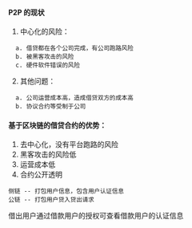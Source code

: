 #### P2P 的现状
1. 中心化的风险：
```
  a. 借贷都在各个公司完成，有公司跑路风险
  b. 被黑客攻击的风险
  c. 硬件软件错误的风险
```
2. 其他问题：
```
  a. 公司运营成本高，造成借贷双方的成本高
  b. 协议合约等受制于公司
```
#### 基于区块链的借贷合约的优势：
1. 去中心化，没有平台跑路的风险
2. 黑客攻击的风险低
3. 运营成本低
4. 合约公开透明
```
侧链 -- 打包用户信息，包含用户认证信息
公链 -- 打包用户贷入贷出请求
```
借出用户通过借款用户的授权可查看借款用户的认证信息

